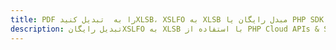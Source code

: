 ---title: PDF را به  تبدیل کنیدXLSB، XSLFO به XLSB مبدل رایگان یا PHP SDKdescription: تبدیل رایگانXSLFO به XLSB با استفاده از PHP Cloud APIs & SDK همچنین اسناد PDF را در Cloud ایجاد، ویرایش و رندر کنید.---